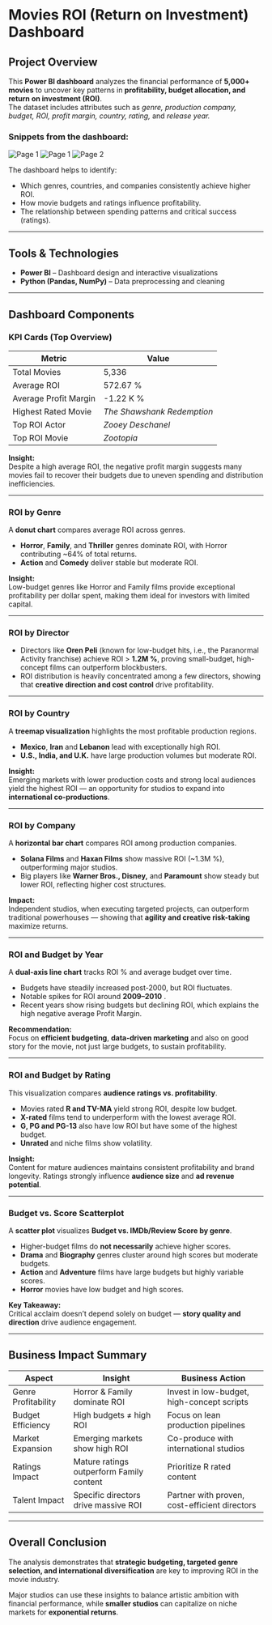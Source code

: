 #  Movies ROI (Return on Investment) Dashboard

##  Project Overview

This **Power BI dashboard** analyzes the financial performance of **5,000+ movies** to uncover key patterns in **profitability, budget allocation, and return on investment (ROI)**.  
The dataset includes attributes such as *genre, production company, budget, ROI, profit margin, country, rating,* and *release year.*

### **Snippets from the dashboard:**

![Page 1](images/Page_1.png)
![Page 1](images/Page_1_filter.png)
![Page 2](images/2nd_Page.png)

The dashboard helps to identify:

- Which genres, countries, and companies consistently achieve higher ROI.  
- How movie budgets and ratings influence profitability.  
- The relationship between spending patterns and critical success (ratings).

---

##  Tools & Technologies

- **Power BI** – Dashboard design and interactive visualizations  
- **Python (Pandas, NumPy)** – Data preprocessing and cleaning

---

##  Dashboard Components

###  KPI Cards (Top Overview)

| Metric | Value |
|--------|--------|
| Total Movies | 5,336 |
| Average ROI | 572.67 % |
| Average Profit Margin | -1.22 K % |
| Highest Rated Movie | *The Shawshank Redemption* |
| Top ROI Actor | *Zooey Deschanel* |
| Top ROI Movie | *Zootopia* |

 **Insight:**  
Despite a high average ROI, the negative profit margin suggests many movies fail to recover their budgets due to uneven spending and distribution inefficiencies. 

---

###  ROI by Genre

A **donut chart** compares average ROI across genres.

- **Horror**, **Family**, and **Thriller** genres dominate ROI, with Horror contributing ~64% of total returns.  
- **Action** and **Comedy** deliver stable but moderate ROI.

 **Insight:**  
Low-budget genres like Horror and Family films provide exceptional profitability per dollar spent, making them ideal for investors with limited capital.

---

###  ROI by Director

- Directors like **Oren Peli** (known for low-budget hits, i.e., the Paranormal Activity franchise) achieve ROI > **1.2M %**, proving small-budget, high-concept films can outperform blockbusters.  
- ROI distribution is heavily concentrated among a few directors, showing that **creative direction and cost control** drive profitability.

---

### ROI by Country

A **treemap visualization** highlights the most profitable production regions.

- **Mexico**, **Iran** and **Lebanon** lead with exceptionally high ROI.  
- **U.S., India, and U.K.** have large production volumes but moderate ROI.

 **Insight:**  
Emerging markets with lower production costs and strong local audiences yield the highest ROI — an opportunity for studios to expand into **international co-productions**.

---

###  ROI by Company

A **horizontal bar chart** compares ROI among production companies.

- **Solana Films** and **Haxan Films** show massive ROI (~1.3M %), outperforming major studios.  
- Big players like **Warner Bros., Disney,** and **Paramount** show steady but lower ROI, reflecting higher cost structures.

 **Impact:**  
Independent studios, when executing targeted projects, can outperform traditional powerhouses — showing that **agility and creative risk-taking** maximize returns.

---

###  ROI and Budget by Year

A **dual-axis line chart** tracks ROI % and average budget over time.

- Budgets have steadily increased post-2000, but ROI fluctuates.  
- Notable spikes for ROI around **2009–2010** .  
- Recent years show rising budgets but declining ROI, which explains the high negative average Profit Margin.

 **Recommendation:**  
Focus on **efficient budgeting**, **data-driven marketing** and also on good story for the movie, not just large budgets, to sustain profitability.

---

### ROI and Budget by Rating

This visualization compares **audience ratings vs. profitability**.

- Movies rated **R and TV-MA** yield strong ROI, despite low budget.
- **X-rated** films tend to underperform with the lowest average ROI.
- **G, PG and PG-13** also have low ROI but have some of the highest budget.
- **Unrated** and niche films show volatility.

 **Insight:**  
Content for mature audiences maintains consistent profitability and brand longevity. Ratings strongly influence **audience size** and **ad revenue potential**.

---

###  Budget vs. Score Scatterplot

A **scatter plot** visualizes **Budget vs. IMDb/Review Score by genre**.

- Higher-budget films do **not necessarily** achieve higher scores.  
- **Drama** and **Biography** genres cluster around high scores but moderate budgets.  
- **Action** and **Adventure** films have large budgets but highly variable scores.
- **Horror** movies have low budget and high scores.

**Key Takeaway:**  
Critical acclaim doesn’t depend solely on budget — **story quality and direction** drive audience engagement.

---

## Business Impact Summary

| Aspect | Insight | Business Action |
|--------|----------|-----------------|
| Genre Profitability | Horror & Family dominate ROI | Invest in low-budget, high-concept scripts |
| Budget Efficiency | High budgets ≠ high ROI | Focus on lean production pipelines |
| Market Expansion | Emerging markets show high ROI | Co-produce with international studios |
| Ratings Impact | Mature ratings outperform Family content | Prioritize R rated content |
| Talent Impact | Specific directors drive massive ROI | Partner with proven, cost-efficient directors |

---

##  Overall Conclusion

The analysis demonstrates that **strategic budgeting, targeted genre selection, and international diversification** are key to improving ROI in the movie industry.  

Major studios can use these insights to balance artistic ambition with financial performance, while **smaller studios** can capitalize on niche markets for **exponential returns**.
